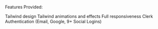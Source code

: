 Features Provided:

  Tailwind design
  Tailwind animations and effects
  Full responsiveness
Clerk Authentication (Email, Google, 9+ Social Logins)
